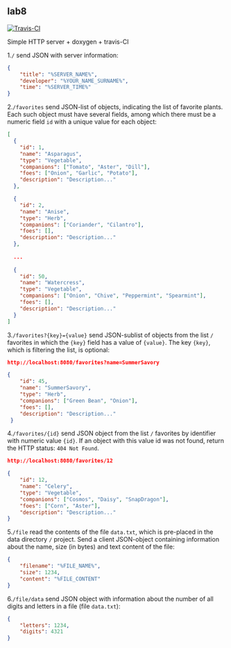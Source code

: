 ## lab8

[![Travis-CI][travis-badge]][travis-builds]

[travis-badge]: https://travis-ci.org/F1NYA/lab8.svg?branch=master
[travis-builds]: https://travis-ci.org/F1NYA/lab8

Simple HTTP server + doxygen + travis-CI


1.<code>/</code> send JSON with server information: 
```json
{
    "title": "%SERVER_NAME%", 
    "developer": "%YOUR_NAME_SURNAME%", 
    "time": "%SERVER_TIME%"
}
```
2.<code>/favorites</code> send JSON-list of objects, indicating the list of favorite plants. Each such object must have several fields, among which there must be a numeric field <code>id</code> with a unique value for each object:
```json
[
  {
    "id": 1,
    "name": "Asparagus",
    "type": "Vegetable",
    "companions": ["Tomato", "Aster", "Dill"],
    "foes": ["Onion", "Garlic", "Potato"],
    "description": "Description..."
  },

  {
    "id": 2,
    "name": "Anise",
    "type": "Herb",
    "companions": ["Coriander", "Cilantro"],
    "foes": [],
    "description": "Description..."
  },
  
  ...
  
  {
    "id": 50,
    "name": "Watercress",
    "type": "Vegetable",
    "companions": ["Onion", "Chive", "Peppermint", "Spearmint"],
    "foes": [],
    "description": "Description..."
  }
]
```
3.<code>/favorites?{key}={value}</code> send JSON-sublist of objects from the list <code>/</code> favorites in which the <code>{key}</code> field has a value of <code>{value}</code>. The key <code>{key}</code>, which is filtering the list, is optional:
```json
http://localhost:8080/favorites?name=SummerSavory

{
    "id": 45,
    "name": "SummerSavory",
    "type": "Herb",
    "companions": ["Green Bean", "Onion"],
    "foes": [],
    "description": "Description..."
 }
 ```
4.<code>/favorites/{id}</code> send JSON object from the list <code>/</code> favorites by identifier with numeric value <code>{id}</code>. If an object with this value id was not found, return the HTTP status: <code>404 Not Found</code>.
```json
http://localhost:8080/favorites/12

{
    "id": 12,
    "name": "Celery",
    "type": "Vegetable",
    "companions": ["Cosmos", "Daisy", "SnapDragon"],
    "foes": ["Corn", "Aster"],
    "description": "Description..."
}
```
5.<code>/file</code> read the contents of the file <code>data.txt</code>, which is pre-placed in the data directory <code>/</code> project. Send a client JSON-object containing information about the name, size (in bytes) and text content of the file:
```json
{
    "filename": "%FILE_NAME%",
    "size": 1234,
    "content": "%FILE_CONTENT"
}
```
6.<code>/file/data</code> send JSON object with information about the number of all digits and letters in a file (file <code>data.txt</code>):
```json
{
    "letters": 1234,
    "digits": 4321
}
```
